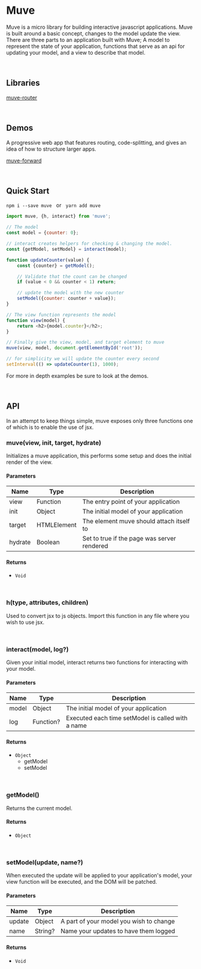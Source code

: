 # Muve

Muve is a micro library for building interactive javascript applications. Muve is built around a basic concept, changes to the model update the view. There are three parts to an application built with Muve; A model to represent the state of your application, functions that serve as an api for updating your model, and a view to describe that model.

<br/>

## Libraries

[muve-router](https://github.com/fwilkerson/muve-router)

<br />

## Demos

A progressive web app that features routing, code-splitting, and gives an idea of how to structure larger apps.

[muve-forward](https://github.com/fwilkerson/muve-forward)

<br/>

## Quick Start

`npm i --save muve` &nbsp; or &nbsp; `yarn add muve`

```javascript
import muve, {h, interact} from 'muve';

// The model
const model = {counter: 0};

// interact creates helpers for checking & changing the model.
const {getModel, setModel} = interact(model);

function updateCounter(value) {
	const {counter} = getModel();

	// Validate that the count can be changed
	if (value < 0 && counter < 1) return;

	// update the model with the new counter
	setModel({counter: counter + value});
}

// The view function represents the model
function view(model) {
	return <h2>{model.counter}</h2>;
}

// Finally give the view, model, and target element to muve
muve(view, model, document.getElementById('root'));

// for simplicity we will update the counter every second
setInterval(() => updateCounter(1), 1000);
```

For more in depth examples be sure to look at the demos.

<br/>


## API

In an attempt to keep things simple, muve exposes only three functions one of which is to enable the use of jsx.

### muve(view, init, target, hydrate) 

Initializes a muve application, this performs some setup and does the initial render of the view.

#### Parameters

| Name | Type | Description |
| ---- | ---- | ----------- |
| view | Function | The entry point of your application | &nbsp; |
| init | Object | The initial model of your application | &nbsp; |
| target | HTMLElement | The element muve should attach itself to | &nbsp; |
| hydrate | Boolean | Set to true if the page was server rendered | &nbsp; |

#### Returns

- `Void`

<br/>

### h(type, attributes, children)

Used to convert jsx to js objects. Import this function in any file where you wish to use jsx.

<br/>

### interact(model, log?) 

Given your initial model, interact returns two functions for interacting with your model.

#### Parameters

| Name | Type | Description |
| ---- | ---- | ----------- |
| model | Object | The initial model of your application | &nbsp; |
| log | Function? | Executed each time setModel is called with a name | &nbsp; |

#### Returns

- `Object`
	- getModel
	- setModel

<br/>

### getModel()

Returns the current model.

#### Returns

- `Object`

<br/>

### setModel(update, name?)

When executed the update will be applied to your application's model, your view function will be executed, and the DOM will be patched.

#### Parameters

| Name | Type | Description |
| ---- | ---- | ----------- |
| update | Object | A part of your model you wish to change | &nbsp; |
| name | String? | Name your updates to have them logged | &nbsp; |

#### Returns

- `Void`
